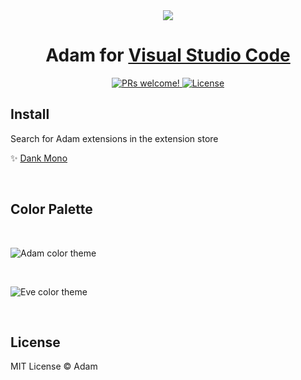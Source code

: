 <div align="center">
  <img src="https://i.imgur.com/Eky8mTf.png" />

  <h1>Adam for <a href="https://code.visualstudio.com/" target="_blank">Visual Studio Code</a></h1>
</div>

<p align="center">
  <a href="https://github.com/souzk/vscode/pulls" target="_blank">
    <img src="https://img.shields.io/badge/PRs-welcome-%235FCC6F.svg" alt="PRs welcome!" />
  </a>
  <a href="https://github.com/souzk/vscode/blob/main/adam/license" target="_blank">
    <img alt="License" src="https://img.shields.io/badge/license-MIT-%235FCC6F">
  </a>
</p>

## Install

Search for Adam extensions in the extension store

✨
[Dank Mono](https://github.com/cancng/fonts)

<br>

## Color Palette

<br>

![Adam color theme](https://i.imgur.com/uRt9WWw.png)

<br>

![Eve color theme](https://i.imgur.com/f9wnjjt.png)

<br>

## License

MIT License © Adam
